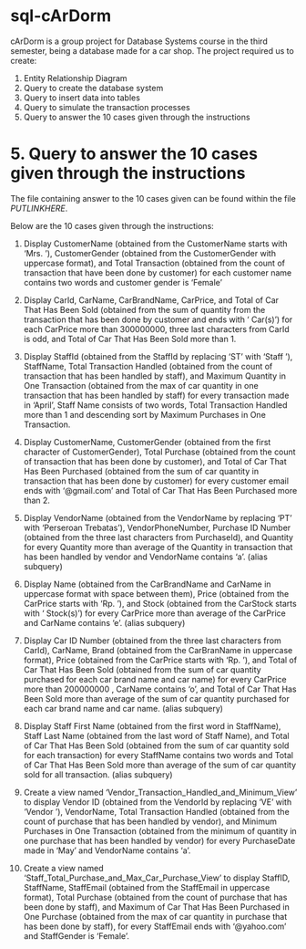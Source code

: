 # sql-cArDorm

cArDorm is a group project for Database Systems course in the third semester, being a database made for a car shop. The project required us to create:
1. Entity Relationship Diagram
2. Query to create the database system
3. Query to insert data into tables
4. Query to simulate the transaction processes
5. Query to answer the 10 cases given through the instructions








# 5. Query to answer the 10 cases given through the instructions
The file containing answer to the 10 cases given can be found within the file *PUTLINKHERE*.

Below are the 10 cases given through the instructions:
1.	Display CustomerName (obtained from the CustomerName starts with ‘Mrs. ’), CustomerGender (obtained from the CustomerGender with uppercase format), and Total Transaction (obtained from the count of transaction that have been done by customer) for each customer name contains two words and customer gender is ‘Female’

2.	Display CarId, CarName, CarBrandName, CarPrice, and Total of Car That Has Been Sold (obtained from the sum of quantity from the transaction that has been done by customer and ends with ‘ Car(s)’) for each CarPrice more than 300000000, three last characters from CarId is odd, and Total of Car That Has Been Sold more than 1.

3.	Display StaffId (obtained from the StaffId by replacing ‘ST’ with ‘Staff ’), StaffName, Total Transaction Handled (obtained from the count of transaction that has been handled by staff), and Maximum Quantity in One Transaction (obtained from the max of car quantity in one transaction that has been handled by staff) for every transaction made in ‘April’, Staff Name consists of two words, Total Transaction Handled more than 1 and descending sort by Maximum Purchases in One Transaction.

4.	Display CustomerName, CustomerGender (obtained from the first character of CustomerGender), Total Purchase (obtained from the count of transaction that has been done by customer), and Total of Car That Has Been Purchased (obtained from the sum of car quantity in transaction that has been done by customer) for every customer email ends with ‘@gmail.com’ and Total of Car That Has Been Purchased more than 2.

5.	Display VendorName (obtained from the VendorName by replacing ‘PT’ with ‘Perseroan Trebatas’), VendorPhoneNumber, Purchase ID Number (obtained from the three last characters from PurchaseId), and Quantity for every Quantity more than average of the Quantity in transaction that has been handled by vendor and VendorName contains ‘a’.
(alias subquery)

6.	Display Name (obtained from the CarBrandName and CarName in uppercase format with space between them), Price (obtained from the CarPrice starts with ‘Rp. ’), and Stock (obtained from the CarStock starts with ‘ Stock(s)’) for every CarPrice more than average of the CarPrice and CarName contains ‘e’.
(alias subquery)

7.	Display Car ID Number (obtained from the three last characters from CarId), CarName, Brand (obtained from the CarBranName in uppercase format), Price (obtained from the CarPrice starts with ‘Rp. ’), and Total of Car That Has Been Sold (obtained from the sum of car quantity purchased for each car brand name and car name) for every CarPrice more than 200000000 , CarName contains ‘o’, and Total of Car That Has Been Sold more than average of the sum of car quantity purchased for each car brand name and car name.
(alias subquery)

8.	Display Staff First Name (obtained from the first word in StaffName), Staff Last Name (obtained from the last word of Staff Name), and Total of Car That Has Been Sold (obtained from the sum of car quantity sold for each transaction) for every StaffName contains two words and Total of Car That Has Been Sold more than average of the sum of car quantity sold for all transaction.
(alias subquery)

9.	Create a view named ‘Vendor_Transaction_Handled_and_Minimum_View’ to display Vendor ID (obtained from the VendorId by replacing ‘VE’ with ‘Vendor ’), VendorName, Total Transaction Handled (obtained from the count of purchase that has been handled by vendor), and Minimum Purchases in One Transaction (obtained from the minimum of quantity in one purchase that has been handled by vendor) for every PurchaseDate made in ‘May’ and VendorName contains ‘a’.

10.	Create a view named ‘Staff_Total_Purchase_and_Max_Car_Purchase_View’ to display StaffID, StaffName, StaffEmail (obtained from the StaffEmail in uppercase format), Total Purchase (obtained from the count of purchase that has been done by staff), and Maximum of Car That Has Been Purchased in One Purchase (obtained from the max of car quantity in purchase that has been done by staff), for every StaffEmail ends with ‘@yahoo.com’ and StaffGender is ‘Female’.
